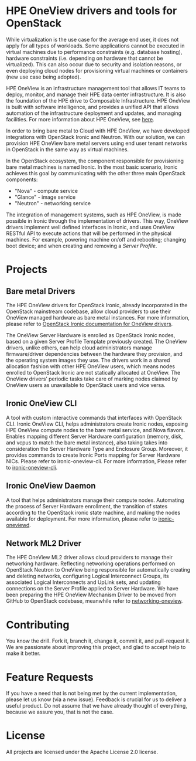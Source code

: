 # HPE OneView drivers and tools for OpenStack

While virtualization is the use case for the average end user, it does not apply for all types of workloads. Some applications cannot be executed in virtual machines due to performance constraints (e.g. database hosting), hardware constraints (i.e. depending on hardware that cannot be virtualized). This can also occur due to security and isolation reasons, or even deploying cloud nodes for provisioning virtual machines or containers (new use case being adopted).

HPE OneView is an infrastructure management tool that allows IT teams to deploy, monitor, and manage their HPE data center infrastructure. It is also the foundation of the HPE drive to Composable Infrastructure. HPE OneView is built with software intelligence, and provides a unified API that allows automation of the infrastructure deployment and updates, and managing facilities. For more information about HPE OneView, see [here](https://www.hpe.com/us/en/integrated-systems/software.html).

In order to bring bare metal to Cloud with HPE OneView, we have developed integrations with OpenStack Ironic and Neutron. With our solution, we can provision HPE OneView bare metal servers using end user tenant networks in OpenStack in the same way as virtual machines.

In the OpenStack ecosystem, the component responsible for provisioning bare metal machines is named Ironic. In the most basic scenario, Ironic achieves this goal by communicating with the other three main OpenStack components:
* "Nova" - compute service
* "Glance" - image service
* "Neutron" - networking service

The integration of management systems, such as HPE OneView, is made possible in Ironic through the implementation of drivers. This way, OneView drivers implement well defined interfaces in Ironic, and uses OneView RESTful API to execute actions that will be performed in the physical machines. For example,  powering machine on/off and rebooting; changing boot device; and when creating and removing a *Server Profile*.

# Projects

## Bare metal Drivers

The HPE OneView drivers for OpenStack Ironic, already incorporated in the OpenStack mainstream codebase, allow cloud providers to use their OneView managed hardware as bare metal instances. For more information, please refer to [OpenStack Ironic documentation for OneView drivers]( https://docs.openstack.org/ironic/latest/admin/drivers/oneview.html).

The OneView Server Hardware is enrolled as OpenStack Ironic nodes, based on a given Server Profile Template previously created. The OneView drivers, unlike others, can help cloud administrators manage firmware/driver dependencies between the hardware they provision, and the operating system images they use. The drivers work in a shared allocation fashion with other HPE OneView users, which means nodes enrolled to OpenStack Ironic are not statically allocated at OneView. The OneView drivers’ periodic tasks take care of marking nodes claimed by OneView users as unavailable to OpenStack users and vice versa.

## Ironic OneView CLI

A tool with custom interactive commands that interfaces with OpenStack CLI. Ironic OneView CLI, helps administrators create Ironic nodes, exposing HPE OneView compute nodes to the bare metal service, and Nova flavors. Enables mapping different Server Hardware configuration (memory, disk, and vcpus to match the bare metal instance), also taking takes into consideration the Server Hardware Type and Enclosure Group. Moreover, it provides commands to create Ironic Ports mapping for Server Hardware NICs. Please refer to ironic-oneview-cli. For more information, Please refer to [ironic-oneview-cli](https://github.com/HewlettPackard/ironic-oneview-cli).

## Ironic OneView Daemon

A tool that helps administrators manage their compute nodes. Automating the process of Server Hardware enrollment, the transition of states according to the OpenStack ironic state machine, and making the nodes available for deployment. For more information, please refer to [ironic-oneviewd](https://github.com/HewlettPackard/ironic-oneviewd).

## Network ML2 Driver

The HPE OneView ML2 driver allows cloud providers to manage their networking hardware. Reflecting networking operations performed on OpenStack Neutron to OneView being responsible for automatically creating and deleting networks, configuring Logical Interconnect Groups, its associated Logical Interconnects and UpLink sets, and updating connections on the Server Profile applied to Server Hardware. We have been preparing the HPE OneView Mechanism Driver to be moved from GitHub to OpenStack codebase, meanwhile refer to [networking-oneview](networking-oneview).

# Contributing

You know the drill. Fork it, branch it, change it, commit it, and pull-request it. We are passionate about improving this project, and glad to accept help to make it better.

# Feature Requests

If you have a need that is not being met by the current implementation, please let us know (via a new issue). Feedback is crucial for us to deliver a useful product. Do not assume that we have already thought of everything, because we assure you, that is not the case.

# License

All projects are licensed under the Apache License 2.0 license.
